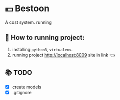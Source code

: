 # 💵 Bestoon

A cost system.
running 
## 👟 How to running project:
1. installing `python3`, `virtualenv`.
2. running project [http://localhost:8009](http://localhost:8009) site in link 👈

## 📚 TODO
- [x] create models 
- [x] .gitignore
